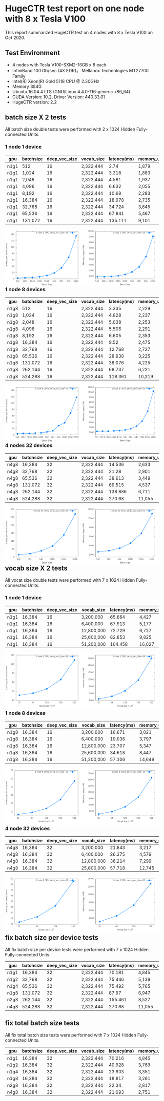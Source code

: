 # HugeCTR test report on one node with 8 x Tesla V100 
This report summarized HugeCTR test on 4 nodes with 8 x Tesla V100 on Oct 2020.

## Test Environment
- 4 nodes with Tesla V100-SXM2-16GB x 8 each
- InfiniBand 100 Gb/sec (4X EDR)， Mellanox Technologies MT27700 Family
- Intel(R) Xeon(R) Gold 5118 CPU @ 2.30GHz
- Memory 384G
- Ubuntu 16.04.4 LTS (GNU/Linux 4.4.0-116-generic x86_64)
- CUDA Version: 10.2, Driver Version: 440.33.01
- HugeCTR version: 2.2

## batch size X 2 tests
All batch size double tests were performed with 2 x 1024 Hidden Fully-connected Units.
### 1 node 1 device
| gpu | batchsize  | deep_vec_size | vocab_size | latency(ms) | memory_usage(MB) | 
| -------- | -------- | -------- | -------- | -------- | -------- | 
| n1g1 | 512 | 16 | 2,322,444 | 2.74 | 1,879 | 
| n1g1 | 1,024 | 16 | 2,322,444 | 3.318 | 1,883 | 
| n1g1 | 2,048 | 16 | 2,322,444 | 4.581 | 1,937 | 
| n1g1 | 4,096 | 16 | 2,322,444 | 6.632 | 2,055 | 
| n1g1 | 8,192 | 16 | 2,322,444 | 10.69 | 2,283 | 
| n1g1 | 16,384 | 16 | 2,322,444 | 18.978 | 2,735 | 
| n1g1 | 32,768 | 16 | 2,322,444 | 34.724 | 3,645 | 
| n1g1 | 65,536 | 16 | 2,322,444 | 67.841 | 5,467 | 
| n1g1 | 131,072 | 16 | 2,322,444 | 135.111 | 9,101 | 

<center class="half">
<img src="./imgs/hugectr-n1g1-bszx2_latency.png"  width="50%" align="left"><img src="./imgs/hugectr-n1g1-bszx2_mem.png"  width="50%" align="left">
</center>

### 1 node 8 devices
| gpu | batchsize  | deep_vec_size | vocab_size | latency(ms) | memory_usage(MB) | 
| -------- | -------- | -------- | -------- | -------- | -------- | 
| n1g8 | 512 | 16 | 2,322,444 | 3.335 | 2,229 | 
| n1g8 | 1,024 | 16 | 2,322,444 | 4.828 | 2,237 | 
| n1g8 | 2,048 | 16 | 2,322,444 | 5.038 | 2,253 | 
| n1g8 | 4,096 | 16 | 2,322,444 | 5.506 | 2,291 | 
| n1g8 | 8,192 | 16 | 2,322,444 | 6.605 | 2,353 | 
| n1g8 | 16,384 | 16 | 2,322,444 | 9.52 | 2,475 | 
| n1g8 | 32,768 | 16 | 2,322,444 | 12.768 | 2,727 | 
| n1g8 | 65,536 | 16 | 2,322,444 | 28.938 | 3,225 | 
| n1g8 | 131,072 | 16 | 2,322,444 | 38.076 | 4,225 | 
| n1g8 | 262,144 | 16 | 2,322,444 | 68.737 | 6,221 | 
| n1g8 | 524,288 | 16 | 2,322,444 | 118.361 | 10,219 | 

<center class="half">
<img src="./imgs/hugectr-n1g8-bszx2_latency.png"  width="50%" align="left"><img src="./imgs/hugectr-n1g8-bszx2_mem.png"  width="50%" align="left">
</center>

### 4 nodes 32 devices
| gpu | batchsize  | deep_vec_size | vocab_size | latency(ms) | memory_usage(MB) | 
| -------- | -------- | -------- | -------- | -------- | -------- | 
| n4g8 | 16,384 | 32 | 2,322,444 | 14.536 | 2,633 | 
| n4g8 | 32,768 | 32 | 2,322,444 | 21.28 | 2,901 | 
| n4g8 | 65,536 | 32 | 2,322,444 | 38.613 | 3,449 | 
| n4g8 | 131,072 | 32 | 2,322,444 | 69.515 | 4,537 | 
| n4g8 | 262,144 | 32 | 2,322,444 | 138.886 | 6,711 | 
| n4g8 | 524,288 | 32 | 2,322,444 | 270.68 | 11,055 | 

<center class="half">
<img src="./imgs/hugectr-n4g8-bszx2_latency.png"  width="50%" align="left"><img src="./imgs/hugectr-n4g8-bszx2_mem.png"  width="50%" align="left">
</center>

## vocab size X 2 tests
All vocat size double tests were performed with 7 x 1024 Hidden Fully-connected Units.

### 1 node 1 device

| gpu | batchsize  | deep_vec_size | vocab_size | latency(ms) | memory_usage(MB) | 
| -------- | -------- | -------- | -------- | -------- | -------- | 
| n1g1 | 16,384 | 16 | 3,200,000 | 65.664 | 4,427 | 
| n1g1 | 16,384 | 16 | 6,400,000 | 67.913 | 5,177 | 
| n1g1 | 16,384 | 16 | 12,800,000 | 72.729 | 6,727 | 
| n1g1 | 16,384 | 16 | 25,600,000 | 82.853 | 9,825 | 
| n1g1 | 16,384 | 16 | 51,200,000 | 104.458 | 16,027 | 

<center class="half"><img src="./imgs/hugectr-n1g1-vocx2_latency.png"  width="50%" align="left" /><img src="./imgs/hugectr-n1g1-vocx2_mem.png"  width="50%" align="left"/></center>

### 1 node 8 devices

| gpu | batchsize  | deep_vec_size | vocab_size | latency(ms) | memory_usage(MB) | 
| -------- | -------- | -------- | -------- | -------- | -------- | 
| n1g8 | 16,384 | 16 | 3,200,000 | 16.671 | 3,021 | 
| n1g8 | 16,384 | 16 | 6,400,000 | 19.036 | 3,797 | 
| n1g8 | 16,384 | 16 | 12,800,000 | 23.707 | 5,347 | 
| n1g8 | 16,384 | 16 | 25,600,000 | 34.618 | 8,447 | 
| n1g8 | 16,384 | 16 | 51,200,000 | 57.106 | 14,649 | 

<center class="half">
<img src="./imgs/hugectr-n1g8-vocx2_latency.png"  width="50%" align="left"><img src="./imgs/hugectr-n1g8-vocx2_mem.png"  width="50%" align="left">
</center>

### 4 node 32 devices
| gpu | batchsize  | deep_vec_size | vocab_size | latency(ms) | memory_usage(MB) | 
| -------- | -------- | -------- | -------- | -------- | -------- | 
| n4g8 | 16,384 | 32 | 3,200,000 | 21.843 | 3,217 | 
| n4g8 | 16,384 | 32 | 6,400,000 | 26.375 | 4,579 | 
| n4g8 | 16,384 | 32 | 12,800,000 | 36.214 | 7,299 | 
| n4g8 | 16,384 | 32 | 25,600,000 | 57.718 | 12,745 | 

<center class="half">
<img src="./imgs/hugectr-n4g8-vocx2_latency.png"  width="50%" align="left"><img src="./imgs/hugectr-n4g8-vocx2_mem.png"  width="50%" align="left">
</center>

## fix batch size per device tests
All fix batch size per device tests were performed with 7 x 1024 Hidden Fully-connected Units.

| gpu | batchsize  | deep_vec_size | vocab_size | latency(ms) | memory_usage(MB) | 
| -------- | -------- | -------- | -------- | -------- | -------- | 
| n1g1 | 16,384 | 32 | 2,322,444 | 70.181 | 4,845 | 
| n1g2 | 32,768 | 32 | 2,322,444 | 75.446 | 5,139 | 
| n1g4 | 65,536 | 32 | 2,322,444 | 75.492 | 5,765 | 
| n1g8 | 131,072 | 32 | 2,322,444 | 87.97 | 6,947 | 
| n2g8 | 262,144 | 32 | 2,322,444 | 155.461 | 8,527 | 
| n4g8 | 524,288 | 32 | 2,322,444 | 270.68 | 11,055 | 

## fix total batch size tests
All fix total batch size tests were performed with 7 x 1024 Hidden Fully-connected Units.

| gpu | batchsize  | deep_vec_size | vocab_size | latency(ms) | memory_usage(MB) | 
| -------- | -------- | -------- | -------- | -------- | -------- | 
| n1g1 | 16,384 | 32 | 2,322,444 | 70.216 | 4,845 | 
| n1g2 | 16,384 | 32 | 2,322,444 | 40.928 | 3,769 | 
| n1g4 | 16,384 | 32 | 2,322,444 | 23.903 | 3,351 | 
| n1g8 | 16,384 | 32 | 2,322,444 | 18.817 | 3,261 | 
| n2g8 | 16,384 | 32 | 2,322,444 | 22.34 | 2,817 | 
| n4g8 | 16,384 | 32 | 2,322,444 | 21.093 | 2,751 | 
